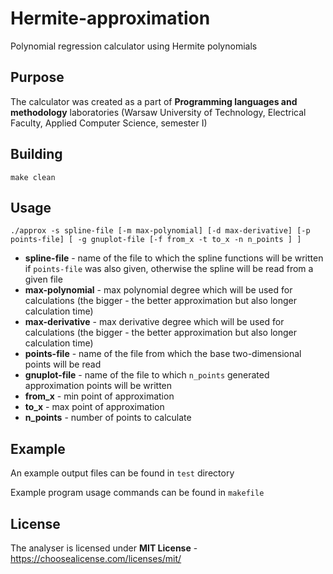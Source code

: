 # Hermite-approximation
Polynomial regression calculator using Hermite polynomials 

## Purpose
The calculator was created as a part of **Programming languages and methodology** laboratories (Warsaw University of Technology, Electrical Faculty, Applied Computer Science, semester I)

## Building
`make clean`

## Usage
`./approx -s spline-file [-m max-polynomial] [-d max-derivative] [-p points-file] [ -g gnuplot-file [-f from_x -t to_x -n n_points ] ]`
* **spline-file** - name of the file to which the spline functions will be written if `points-file` was also given, otherwise the spline will be read from a given file
* **max-polynomial** - max polynomial degree which will be used for calculations (the bigger - the better approximation but also longer calculation time)
* **max-derivative** - max derivative degree which will be used for calculations (the bigger - the better approximation but also longer calculation time) 
* **points-file** - name of the file from which the base two-dimensional points will be read
* **gnuplot-file** - name of the file to which `n_points` generated approximation points will be written
* **from_x** - min point of approximation
* **to_x** - max point of approximation
* **n_points** - number of points to calculate

## Example
An example output files can be found in `test` directory

Example program usage commands can be found in `makefile`

## License
The analyser is licensed under **MIT License** - https://choosealicense.com/licenses/mit/
